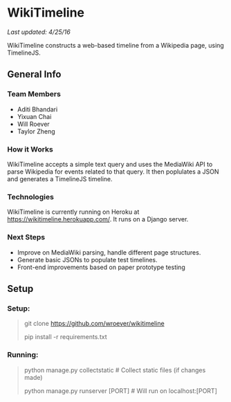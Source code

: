 WikiTimeline
============
*Last updated: 4/25/16*

WikiTimeline constructs a web-based timeline from a Wikipedia page, using TimelineJS.

General Info
------------

### Team Members

* Aditi Bhandari
* Yixuan Chai
* Will Roever
* Taylor Zheng

### How it Works
WikiTimeline accepts a simple text query and uses the MediaWiki API to parse Wikipedia for events related to that query. It then poplulates a JSON and generates a TimelineJS timeline. 

### Technologies
WikiTimeline is currently running on Heroku at https://wikitimeline.herokuapp.com/. It runs on a Django server.

### Next Steps
* Improve on MediaWiki parsing, handle different page structures.
* Generate basic JSONs to populate test timelines.
* Front-end improvements based on paper prototype testing

Setup
-----

### Setup:

> git clone https://github.com/wroever/wikitimeline
>
> pip install -r requirements.txt

### Running:

> python manage.py collectstatic # Collect static files (if changes made)
>
> python manage.py runserver [PORT] # Will run on localhost:[PORT]
